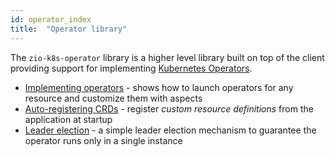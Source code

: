 ```yaml
---
id: operator_index
title:  "Operator library"
---
```


The `zio-k8s-operator` library is a higher level library built on top of the client providing support for implementing [Kubernetes Operators](https://kubernetes.io/docs/concepts/extend-kubernetes/operator/).

- [Implementing operators](operator.md) - shows how to launch operators for any resource and customize them with aspects
- [Auto-registering CRDs](registration.md) - register _custom resource definitions_ from the application at startup
- [Leader election](leaderelection.md) - a simple leader election mechanism to guarantee the operator runs only in a single instance

